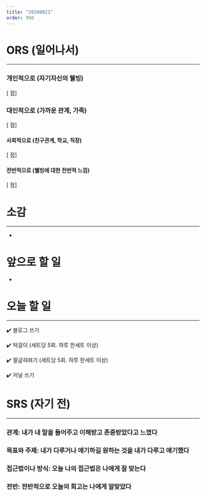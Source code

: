 ```yaml
---
title: "20200921"
order: 998
---
```


# ORS (일어나서)
---
### 개인적으로 (자기자신의 웰빙)
[ 점]
### 대인적으로 (가까운 관계, 가족)
[ 점]
#### 사회적으로 (친구관계, 학교, 직장)
[ 점]
#### 전반적으로 (웰빙에 대한 전반적 느낌)
[ 점]


# 소감
---
-

# 앞으로 할 일
-

# 오늘 할 일
---
:heavy_check_mark: 블로그 쓰기

:heavy_check_mark: 턱걸이 (세트당 5회. 하루 한세트 이상)

:heavy_check_mark: 팔굽혀펴기 (세트당 5회. 하루 한세트 이상)

:heavy_check_mark: 저널 쓰기

<!---
:heavy_check_mark:
:white_check_mark:
-->

# SRS (자기 전)
---
### 관계: 내가 내 말을 들어주고 이해받고 존중받았다고 느꼈다
### 목표와 주제: 내가 다루거나 얘기하길 원하는 것을 내가 다루고 얘기했다
### 접근법이나 방식: 오늘 나의 접근법은 나에게 잘 맞는다
### 전반: 전반적으로 오늘의 회고는 나에게 알맞았다
